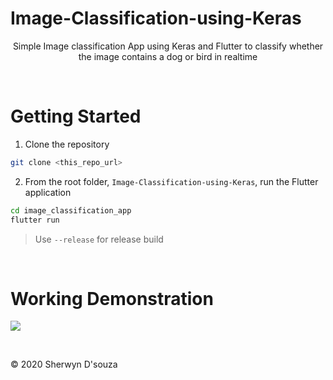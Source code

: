 # Image-Classification-using-Keras

<div style="text-align:center;">

Simple Image classification App using Keras and Flutter to classify whether the image contains a dog or bird in realtime

</div>

<br>

# Getting Started

1. Clone the repository

```bash
git clone <this_repo_url>
```
2. From the root folder, `Image-Classification-using-Keras`, run the Flutter application

```bash
cd image_classification_app
flutter run
```

> Use `--release` for release build

<br>

# Working Demonstration

![](README-Requirements/GIF-200430_131037.gif)

<br>

© 2020 Sherwyn D'souza


